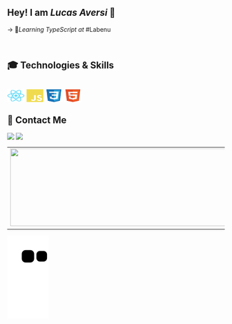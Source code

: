 ## Hey! I am *Lucas Aversi*   👋

-> 🌱*Learning TypeScript at* #Labenu

<br/>
  
## 🎓 Technologies & Skills
<div style="display: inline_block"><br>
  <img align="center" alt="React" height="30" width="40" src="https://raw.githubusercontent.com/devicons/devicon/master/icons/react/react-original.svg">
  <img align="center" alt="JavaScript" height="30" width="40" src="https://raw.githubusercontent.com/devicons/devicon/master/icons/javascript/javascript-plain.svg">
  <img align="center" alt="CSS" height="30" width="40" src="https://raw.githubusercontent.com/devicons/devicon/master/icons/css3/css3-original.svg">
  <img align="center" alt="HTML" height="30" width="40" src="https://raw.githubusercontent.com/devicons/devicon/master/icons/html5/html5-original.svg">

</div>
  
## 📲 Contact Me  
<div> 

  <a href = "mailto:lucasaversi@gmail.com"><img src="https://img.shields.io/badge/-Gmail-%23333?style=for-the-badge&logo=gmail&logoColor=white" target="_blank"></a>
  <a href="https://www.linkedin.com/in/lucas-aversi-18997a22a/" target="_blank"><img src="https://img.shields.io/badge/-LinkedIn-%230077B5?style=for-the-badge&logo=linkedin&logoColor=white" target="_blank"></a> 
  <div display="flex" align="center">
  <a href="https://github.com/aversi">
  <table>
  <tr>
  <td><img width="500em" height="180em" src="https://github-readme-stats.vercel.app/api?username=aversii&show_icons=true&theme=tokyonight&include_all_commits=true&count_private=true"/><td>
  <td><img width="500em" height="180em" src="https://github-readme-stats.vercel.app/api/top-langs/?username=aversii&layout=compact&langs_count=7&theme=tokyonight"/><td>
  </tr>
  </table> 
  </div>
  
  ![Snake animation](https://github.com/rafaballerini/rafaballerini/blob/output/github-contribution-grid-snake.svg)
 
</div>
<!--
**Aversii/Aversii** is a ✨ _special_ ✨ repository because its `README.md` (this file) appears on your GitHub profile.

Here are some ideas to get you started:

- 🔭 I’m currently working on ...
- 🌱 I’m currently learning ...
- 👯 I’m looking to collaborate on ...
- 🤔 I’m looking for help with ...
- 💬 Ask me about ...
- 📫 How to reach me: ...
- 😄 Pronouns: ...
- ⚡ Fun fact: ...
-->
